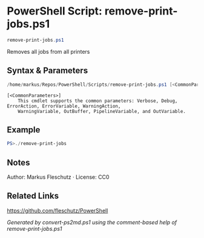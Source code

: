 # PowerShell Script: remove-print-jobs.ps1
```powershell
remove-print-jobs.ps1
```

Removes all jobs from all printers

## Syntax & Parameters
```powershell
/home/markus/Repos/PowerShell/Scripts/remove-print-jobs.ps1 [<CommonParameters>]
```

```
[<CommonParameters>]
    This cmdlet supports the common parameters: Verbose, Debug, ErrorAction, ErrorVariable, WarningAction, 
    WarningVariable, OutBuffer, PipelineVariable, and OutVariable.
```

## Example
```powershell
PS>./remove-print-jobs
```


## Notes
Author: Markus Fleschutz · License: CC0

## Related Links
https://github.com/fleschutz/PowerShell

*Generated by convert-ps2md.ps1 using the comment-based help of remove-print-jobs.ps1*
